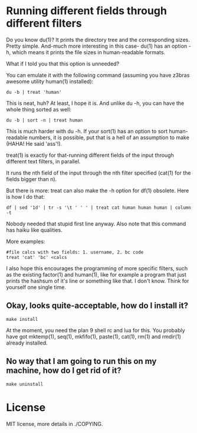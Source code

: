 Running different fields through different filters
==================================================

Do you know du(1)?
It prints the directory tree and the corresponding sizes.
Pretty simple. And-much more interesting in this case-
du(1) has an option -h, which means it prints the file sizes
in human-readable formats.

What if I told you that this option is unneeded?

You can emulate it with the following command (assuming you have z3bras awesome utility human(1) installed):

    du -b | treat 'human'

This is neat, huh? At least, I hope it is.
And unlike du -h, you can have the whole thing sorted as well:

    du -b | sort -n | treat human

This is much harder with du -h. If your sort(1) has an option to
sort human-readable numbers, it is possible, put that is a hell of an
assumption to make (HAHA! He said 'ass'!).

treat(1) is exactly for that-running different fields of the input
through different text filters, in parallel.

It runs the nth field of the input through the nth filter specified
(cat(1) for the fields bigger than n).

But there is more: treat can also make the -h option for df(1) obsolete.
Here is how I do that:

    df | sed '1d' | tr -s '\t ' ' ' | treat cat human human human | column -t

Nobody needed that stupid first line anyway.
Also note that this command has haiku like qualities.

More examples:

    #file calcs with two fields: 1. username, 2. bc code
    treat 'cat' 'bc' <calcs

I also hope this encourages the programming of more specific filters,
such as the existing factor(1) and human(1), like for example a program that
just prints the hashsum of it's line or something like that.
I don't know. Think for yourself one single time.

Okay, looks quite-acceptable, how do I install it?
--------------------------------------------------

    make install

At the moment, you need the plan 9 shell rc and lua for this.
You probably have got mktemp(1), seq(1), mkfifo(1), paste(1), cat(1),
rm(1) and rmdir(1) already installed.

No way that I am going to run this on my machine, how do I get rid of it?
-------------------------------------------------------------------------

    make uninstall

License
=======

MIT license, more details in ./COPYING.

